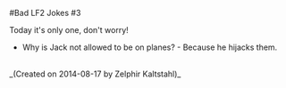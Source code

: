 #Bad LF2 Jokes \#3

Today it's only one, don't worry!

* Why is Jack not allowed to be on planes? - Because he hijacks them.

<br>
_(Created on 2014-08-17 by Zelphir Kaltstahl)_
